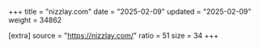+++
title = "nizzlay.com"
date = "2025-02-09"
updated = "2025-02-09"
weight = 34862

[extra]
source = "https://nizzlay.com/"
ratio = 51
size = 34
+++
